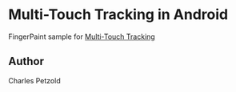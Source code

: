 Multi-Touch Tracking in Android
=======================

FingerPaint sample for [Multi-Touch Tracking](/guides/android/application_fundamentals/touch/touch_tracking/)

Author
------
Charles Petzold
